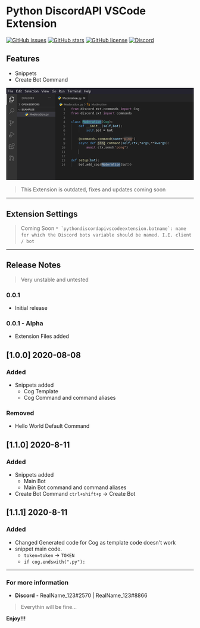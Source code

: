 # Python DiscordAPI VSCode Extension

[![GitHub issues](https://img.shields.io/github/issues/TropicalShadow/PythonDiscordAPIVSCodeExtension?color=orange&label=Issues)](https://github.com/TropicalShadow/PythonDiscordAPIVSCodeExtension/issues) 
[![GitHub stars](https://img.shields.io/github/stars/TropicalShadow/PythonDiscordAPIVSCodeExtension)](https://github.com/TropicalShadow/PythonDiscordAPIVSCodeExtension/stargazers) [![GitHub license](https://img.shields.io/github/license/TropicalShadow/PythonDiscordAPIVSCodeExtension)](https://github.com/TropicalShadow/PythonDiscordAPIVSCodeExtension)  [![Discord](https://img.shields.io/discord/664883950333853697?color=green&label=Discord&logo=Discord)](https://discord.gg/BeZCPq6Exx)

## Features

- Snippets
- Create Bot Command

![example](images/SnippetExample.png)

> This Extension is outdated, fixes and updates coming soon

-----------------------------------------------------------------------------------------------------------

## Extension Settings

<!--
Include if your extension adds any VS Code settings through the `contributes.configuration` extension point.

This extension contributes the following settings: -->

>Coming Soon ```* `pythondiscordapivscodeextension.botname`: name for which the Discord bots variable should be named. I.E. client / bot```

-----------------------------------------------------------------------------------------------------------
<!-- ## Known Issues -->

## Release Notes

> Very unstable and untested

### 0.0.1

* Initial release

### 0.0.1 - Alpha

* Extension Files added

## [1.0.0] 2020-08-08

### Added

* Snippets added
  * Cog Template
  * Cog Command and command aliases

### Removed

* Hello World Default Command

## [1.1.0] 2020-8-11

### Added

* Snippets added
  * Main Bot
  * Main Bot command and command aliases
* Create Bot Command ```ctrl+shift+p``` -> Create Bot

## [1.1.1] 2020-8-11

### Added

* Changed Generated code for Cog as template code doesn't work
* snippet main code.
  *  `token=token` -> `TOKEN`
  *  `if cog.endswith(".py"):`

-----------------------------------------------------------------------------------------------------------

### For more information

* **Discord** - RealName_123#2570 | RealName_123#8866

> Everythin will be fine...

**Enjoy!!!**
